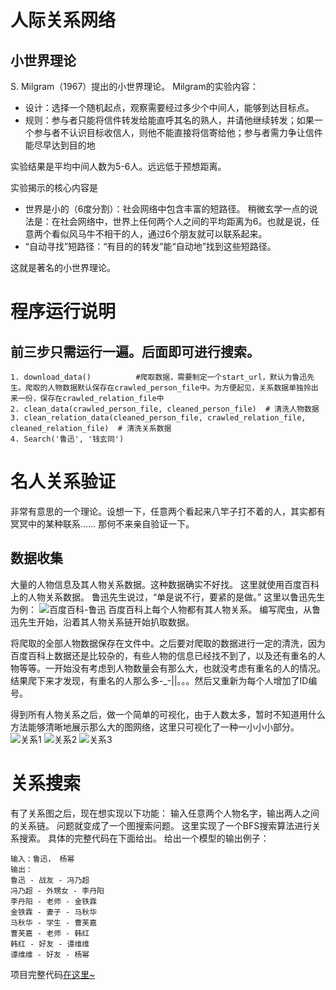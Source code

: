 
# 人际关系网络

## 小世界理论
S. Milgram（1967）提出的小世界理论。
Milgram的实验内容：
+ 设计：选择一个随机起点，观察需要经过多少个中间人，能够到达目标点。
+ 规则：参与者只能将信件转发给能直呼其名的熟人，并请他继续转发；如果一个参与者不认识目标收信人，则他不能直接将信寄给他；参与者需力争让信件能尽早达到目的地

实验结果是平均中间人数为5-6人。远远低于预想距离。

实验揭示的核心内容是
+ 世界是小的（6度分割）：社会网络中包含丰富的短路径。
稍微玄学一点的说法是：在社会网络中，世界上任何两个人之间的平均距离为6。也就是说，任意两个看似风马牛不相干的人，通过6个朋友就可以联系起来。
+ “自动寻找”短路径：“有目的的转发”能“自动地”找到这些短路径。

这就是著名的小世界理论。

# 程序运行说明
## 前三步只需运行一遍。后面即可进行搜索。

	1. download_data()			#爬取数据，需要制定一个start_url，默认为鲁迅先生。爬取的人物数据默认保存在crawled_person_file中。为方便起见，关系数据单独拎出来一份，保存在crawled_relation_file中
	2. clean_data(crawled_person_file, cleaned_person_file)  # 清洗人物数据
	3. clean_relation_data(cleaned_person_file, crawled_relation_file, cleaned_relation_file)  # 清洗关系数据
	4. Search('鲁迅', '钱玄同')


# 名人关系验证
非常有意思的一个理论。设想一下，任意两个看起来八竿子打不着的人，其实都有冥冥中的某种联系……
那何不来亲自验证一下。

## 数据收集
大量的人物信息及其人物关系数据。这种数据确实不好找。
这里就使用百度百科上的人物关系数据。
鲁迅先生说过，“单是说不行，要紧的是做。”
这里以鲁迅先生为例：
![百度百科-鲁迅](https://lhyxx.top/2020/03/04/%E5%90%8D%E4%BA%BA%E5%85%B3%E7%B3%BB%E5%9B%BE%E9%89%B4-%E5%B0%8F%E4%B8%96%E7%95%8C%E7%90%86%E8%AE%BA/%E7%99%BE%E5%BA%A6%E7%99%BE%E7%A7%91-%E9%B2%81%E8%BF%85.PNG "百度百科-鲁迅")
百度百科上每个人物都有其人物关系。
编写爬虫，从鲁迅先生开始，沿着其人物关系链开始扒取数据。

将爬取的全部人物数据保存在文件中。之后要对爬取的数据进行一定的清洗，因为百度百科上数据还是比较杂的，有些人物的信息已经找不到了，以及还有重名的人物等等。一开始没有考虑到人物数量会有那么大，也就没考虑有重名的人的情况。结果爬下来才发现，有重名的人那么多-\_-||。。。然后又重新为每个人增加了ID编号。

得到所有人物关系之后，做一个简单的可视化，由于人数太多，暂时不知道用什么方法能够清晰地展示那么大的图网络，这里只可视化了一种一小小小部分。
![关系1](https://lhyxx.top/2020/03/04/%E5%90%8D%E4%BA%BA%E5%85%B3%E7%B3%BB%E5%9B%BE%E9%89%B4-%E5%B0%8F%E4%B8%96%E7%95%8C%E7%90%86%E8%AE%BA/%E5%85%B3%E7%B3%BB1.PNG "关系1")
![关系2](https://lhyxx.top/2020/03/04/%E5%90%8D%E4%BA%BA%E5%85%B3%E7%B3%BB%E5%9B%BE%E9%89%B4-%E5%B0%8F%E4%B8%96%E7%95%8C%E7%90%86%E8%AE%BA/%E5%85%B3%E7%B3%BB2.PNG "关系2")
![关系3](https://lhyxx.top/2020/03/04/%E5%90%8D%E4%BA%BA%E5%85%B3%E7%B3%BB%E5%9B%BE%E9%89%B4-%E5%B0%8F%E4%B8%96%E7%95%8C%E7%90%86%E8%AE%BA/%E5%85%B3%E7%B3%BB3.PNG "关系3")

# 关系搜索
有了关系图之后，现在想实现以下功能：
输入任意两个人物名字，输出两人之间的关系链。
问题就变成了一个图搜索问题。
这里实现了一个BFS搜索算法进行关系搜索。
具体的完整代码在下面给出。
给出一个模型的输出例子：
```
输入：鲁迅， 杨幂
输出：
鲁迅 - 战友 - 冯乃超
冯乃超 - 外甥女 - 李丹阳
李丹阳 - 老师 - 金铁霖
金铁霖 - 妻子 - 马秋华
马秋华 - 学生 - 曹芙嘉
曹芙嘉 - 老师 - 韩红
韩红 - 好友 - 谭维维
谭维维 - 好友 - 杨幂
```
项目完整代码[在这里~](https://github.com/LHYxx/SmallWorld)